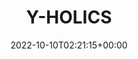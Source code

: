 ---
weight: 10
title: "Y-HOLICS"
description: "Y-HOLICS 台灣粉絲站"
icon: menu_book
lead: ""
date: 2022-10-10T02:21:15+00:00
lastmod: 2022-10-10T02:21:15+00:00
draft: false
images: []
---